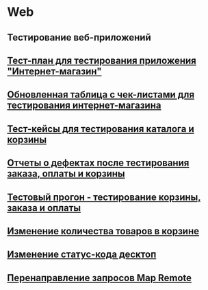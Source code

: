 # Web
## Тестирование веб-приложений 
## [Тест-план для тестирования приложения "Интернет-магазин"](https://docs.google.com/spreadsheets/d/1sXp29v8f6DG_EvZdY2PILsqCAtDxaR9-8_ebAWeTpxE/edit?gid=0#gid=0)
## [Обновленная таблица с чек-листами для тестирования интернет-магазина](https://docs.google.com/spreadsheets/d/1fzzIkGTq1OZfE3YBwHCOP8rU930XB3tTtJsD_BZ0owE/edit?gid=867006152#gid=867006152)
## [Тест-кейсы для тестирования каталога и корзины](https://github.com/PetrGladkikh/docs/blob/main/Web%20App%20Test%20Suite%20Petr%20Gladkikh%20.pdf)
## [Отчеты о дефектах после тестирования заказа, оплаты и корзины](https://github.com/PetrGladkikh/web/blob/main/Issues%20Peter%20Gladkikh%20Cart%26Order%20management.xlsx)
## [Тестовый прогон - тестирование корзины, заказа и оплаты](https://github.com/PetrGladkikh/web/blob/main/G8-Express%2Brun%2B2024_09_07%20Cart%26Order%20management.pdf)
## [Изменение количества товаров в корзине](https://github.com/PetrGladkikh/web/blob/main/%D0%98%D0%B7%D0%BC%D0%B5%D0%BD%D0%B5%D0%BD%D0%B8%D0%B5%20%D0%BA%D0%BE%D0%BB%D0%B8%D1%87%D0%B5%D1%81%D1%82%D0%B2%D0%B0%20%D1%82%D0%BE%D0%B2%D0%B0%D1%80%D0%B0%20%D0%B4%D0%B5%D1%81%D0%BA%D1%82%D0%BE%D0%BF.mov)
## [Изменение статус-кода десктоп](https://github.com/PetrGladkikh/web/blob/main/%D0%98%D0%B7%D0%BC%D0%B5%D0%BD%D0%B5%D0%BD%D0%B8%D0%B5%20%D1%81%D1%82%D0%B0%D1%82%D1%83%D1%81-%D0%BA%D0%BE%D0%B4%D0%B0%20%D0%B4%D0%B5%D1%81%D0%BA%D1%82%D0%BE%D0%BF.mov)
## [Перенаправление запросов Map Remote](https://github.com/PetrGladkikh/web/blob/main/%D0%98%D1%81%D0%BF%D0%BE%D0%BB%D1%8C%D0%B7%D0%BE%D0%B2%D0%B0%D0%BD%D0%B8%D0%B5%20Map%20Remote%20%D0%B4%D0%B5%D1%81%D0%BA%D1%82%D0%BE%D0%BF.mov)

